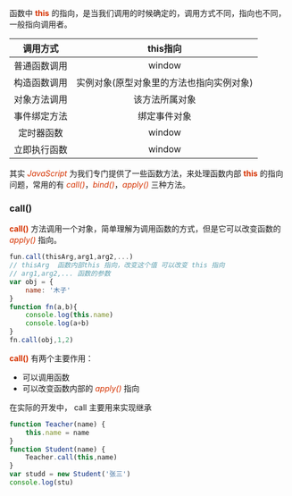 函数中 **<font color="#d63200">this</font>** 的指向，是当我们调用的时候确定的，调用方式不同，指向也不同，一般指向调用者。

调用方式 | this指向
:-: | :-:
普通函数调用 | window
构造函数调用 | 实例对象(原型对象里的方法也指向实例对象)
对象方法调用 | 该方法所属对象
事件绑定方法 | 绑定事件对象
定时器函数 | window
立即执行函数 | window

其实 *<font color="#d63200">JavaScript</font>* 为我们专门提供了一些函数方法，来处理函数内部 **<font color="#d63200">this</font>** 的指向问题，常用的有 *<font color="#d63200">call()</font>*，*<font color="#d63200">bind()</font>*，*<font color="#d63200">apply()</font>* 三种方法。

### call()

**<font color="#d63200">call()</font>** 方法调用一个对象，简单理解为调用函数的方式，但是它可以改变函数的 *<font color="#d63200">apply()</font>* 指向。

```JavaScript
fun.call(thisArg,arg1,arg2,...)
// thisArg  函数内部this 指向，改变这个值 可以改变 this 指向
// arg1,arg2,... 函数的参数
var obj = {
    name: '木子'
}
function fn(a,b){
    console.log(this.name)
    console.log(a+b)
}
fn.call(obj,1,2)
```

**<font color="#d63200">call()</font>**  有两个主要作用：

+ 可以调用函数
+ 可以改变函数内部的 *<font color="#d63200">apply()</font>* 指向  

在实际的开发中， call 主要用来实现继承

```JavaScript 
function Teacher(name) {
    this.name = name 
}
function Student(name) {
    Teacher.call(this,name)
}
var studd = new Student('张三')  
console.log(stu)
```
